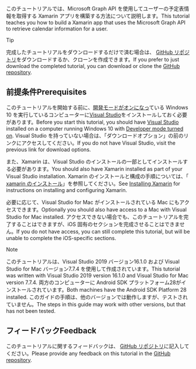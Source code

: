 <!-- markdownlint-disable MD002 MD041 -->

<span data-ttu-id="b00f6-101">このチュートリアルでは、Microsoft Graph API を使用してユーザーの予定表情報を取得する Xamarin アプリを構築する方法について説明します。</span><span class="sxs-lookup"><span data-stu-id="b00f6-101">This tutorial teaches you how to build a Xamarin app that uses the Microsoft Graph API to retrieve calendar information for a user.</span></span>

> [!TIP]
> <span data-ttu-id="b00f6-102">完成したチュートリアルをダウンロードするだけで済む場合は、 [GitHub リポジトリ](https://github.com/microsoftgraph/msgraph-training-xamarin)をダウンロードするか、クローンを作成できます。</span><span class="sxs-lookup"><span data-stu-id="b00f6-102">If you prefer to just download the completed tutorial, you can download or clone the [GitHub repository](https://github.com/microsoftgraph/msgraph-training-xamarin).</span></span>

## <a name="prerequisites"></a><span data-ttu-id="b00f6-103">前提条件</span><span class="sxs-lookup"><span data-stu-id="b00f6-103">Prerequisites</span></span>

<span data-ttu-id="b00f6-104">このチュートリアルを開始する前に、[開発モードがオンになっ](https://docs.microsoft.com/windows/uwp/get-started/enable-your-device-for-development)ている Windows 10 を実行しているコンピューターに[Visual Studio](https://visualstudio.microsoft.com/vs/)をインストールしておく必要があります。</span><span class="sxs-lookup"><span data-stu-id="b00f6-104">Before you start this tutorial, you should have [Visual Studio](https://visualstudio.microsoft.com/vs/) installed on a computer running Windows 10 with [Developer mode turned on](https://docs.microsoft.com/windows/uwp/get-started/enable-your-device-for-development).</span></span> <span data-ttu-id="b00f6-105">Visual Studio を持っていない場合は、「ダウンロードオプション」の前のリンクにアクセスしてください。</span><span class="sxs-lookup"><span data-stu-id="b00f6-105">If you do not have Visual Studio, visit the previous link for download options.</span></span>

<span data-ttu-id="b00f6-106">また、Xamarin は、Visual Studio のインストールの一部としてインストールする必要があります。</span><span class="sxs-lookup"><span data-stu-id="b00f6-106">You should also have Xamarin installed as part of your Visual Studio installation.</span></span> <span data-ttu-id="b00f6-107">Xamarin のインストールと構成の手順については、「 [xamarin のインストール](/xamarin/cross-platform/get-started/installation)」を参照してください。</span><span class="sxs-lookup"><span data-stu-id="b00f6-107">See [Installing Xamarin](/xamarin/cross-platform/get-started/installation) for instructions on installing and configuring Xamarin.</span></span>

<span data-ttu-id="b00f6-108">必要に応じて、Visual Studio for Mac がインストールされている Mac にもアクセスできます。</span><span class="sxs-lookup"><span data-stu-id="b00f6-108">Optionally you should also have access to a Mac with Visual Studio for Mac installed.</span></span> <span data-ttu-id="b00f6-109">アクセスできない場合でも、このチュートリアルを完了することはできますが、iOS 固有のセクションを完成させることはできません。</span><span class="sxs-lookup"><span data-stu-id="b00f6-109">If you do not have access, you can still complete this tutorial, but will be unable to complete the iOS-specific sections.</span></span>

> [!NOTE]
> <span data-ttu-id="b00f6-110">このチュートリアルは、Visual Studio 2019 バージョン16.1.0 および Visual Studio for Mac バージョン7.7.4 を使用して作成されています。</span><span class="sxs-lookup"><span data-stu-id="b00f6-110">This tutorial was written with Visual Studio 2019 version 16.1.0 and Visual Studio for Mac version 7.7.4.</span></span> <span data-ttu-id="b00f6-111">両方のコンピューターに Android SDK プラットフォーム28がインストールされています。</span><span class="sxs-lookup"><span data-stu-id="b00f6-111">Both machines have the Android SDK Platform 28 installed.</span></span> <span data-ttu-id="b00f6-112">このガイドの手順は、他のバージョンでは動作しますが、テストされていません。</span><span class="sxs-lookup"><span data-stu-id="b00f6-112">The steps in this guide may work with other versions, but that has not been tested.</span></span>

## <a name="feedback"></a><span data-ttu-id="b00f6-113">フィードバック</span><span class="sxs-lookup"><span data-stu-id="b00f6-113">Feedback</span></span>

<span data-ttu-id="b00f6-114">このチュートリアルに関するフィードバックは、 [GitHub リポジトリ](https://github.com/microsoftgraph/msgraph-training-xamarin)に記入してください。</span><span class="sxs-lookup"><span data-stu-id="b00f6-114">Please provide any feedback on this tutorial in the [GitHub repository](https://github.com/microsoftgraph/msgraph-training-xamarin).</span></span>

